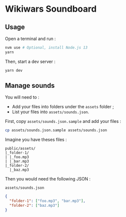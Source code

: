 # Wikiwars Soundboard

## Usage

Open a terminal and run :

```sh
nvm use # Optional, install Node.js 13
yarn
```

Then, start a dev server :

```sh
yarn dev
```

## Manage sounds

You will need to :

- Add your files into folders under the `assets` folder ;
- List your files into `assets/sounds.json`.

First, copy `assets/sounds.json.sample` and add your files :

```sh
cp assets/sounds.json.sample assets/sounds.json
```

Imagine you have theses files :

```
public/assets/
|_folder-1/
| |_foo.mp3
| |_bar.mp3
|_folder-2/
  |_baz.mp3
```

Then you would need the following JSON :

`assets/sounds.json`

```json
{
  "folder-1": ["foo.mp3", "bar.mp3"],
  "folder-2": ["baz.mp3"]
}
```
